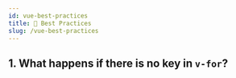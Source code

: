 ```yaml
---
id: vue-best-practices
title: 📄 Best Practices
slug: /vue-best-practices
---
```


## 1. What happens if there is no key in `v-for`?
